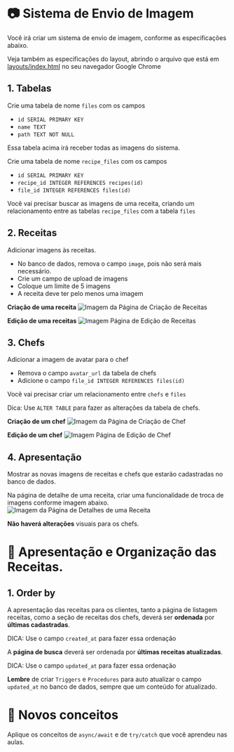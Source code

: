 # 📷 Sistema de Envio de Imagem

Você irá criar um sistema de envio de imagem, conforme as especificações abaixo.

Veja também as especificações do layout, abrindo o arquivo que está em [layouts/index.html](../layouts/index.html) no seu navegador Google Chrome

## 1. Tabelas

Crie uma tabela de nome `files` com os campos

- `id SERIAL PRIMARY KEY`
- `name TEXT`
- `path TEXT NOT NULL`

Essa tabela acima irá receber todas as imagens do sistema.

Crie uma tabela de nome `recipe_files` com os campos

- `id SERIAL PRIMARY KEY`
- `recipe_id INTEGER REFERENCES recipes(id)`
- `file_id INTEGER REFERENCES files(id)`

Você vai precisar buscar as imagens de uma receita, criando um 
relacionamento entre as tabelas `recipe_files` com a tabela `files`

## 2. Receitas

Adicionar imagens às receitas.

- No banco de dados, remova o campo `image`, pois não será mais necessário.
- Crie um campo de upload de imagens
- Coloque um limite de 5 imagens
- A receita deve ter pelo menos uma imagem

**Criação de uma receita**
![Imagem da Página de Criação de Receitas](../layouts/preview/desafio-06-receita-criação.png)

**Edição de uma receitas**
![Imagem Página de Edição de Receitas](../layouts/preview/desafio-06-receita-edição.png)

## 3. Chefs

Adicionar a imagem de avatar para o chef

- Remova o campo `avatar_url` da tabela de chefs
- Adicione o campo `file_id INTEGER REFERENCES files(id)`

Você vai precisar criar um relacionamento entre `chefs` e `files`

Dica: Use `ALTER TABLE` para fazer as alterações da tabela de chefs.

**Criação de um chef**
![Imagem da Página de Criação de Chef](../layouts/preview/desafio-06-chef-criação.png)

**Edição de um chef**
![Imagem Página de Edição de Chef](../layouts/preview/desafio-06-chef-edição.png)

## 4. Apresentação

Mostrar as novas imagens de receitas e chefs que estarão cadastradas no banco de dados.

Na página de detalhe de uma receita, criar uma funcionalidade de troca de imagens conforme imagem abaixo.
![Imagem da Página de Detalhes de uma Receita](../layouts/preview/desafio-06-receita-detalhe.png)

**Não haverá alterações** visuais para os chefs.

# 📝 Apresentação e Organização das Receitas.

## 1. Order by

A apresentação das receitas para os clientes, tanto a página de listagem receitas, como a seção de receitas dos chefs, deverá ser **ordenada** por **últimas cadastradas**.

DICA: Use o campo `created_at` para fazer essa ordenação

A **página de busca** deverá ser ordenada por **últimas receitas atualizadas**.

DICA: Use o campo `updated_at` para fazer essa ordenação

**Lembre** de criar `Triggers` e `Procedures` para auto atualizar o campo `updated_at` no banco de dados, sempre que um conteúdo for atualizado.

# 💈 Novos conceitos

Aplique os conceitos de `async/await` e de `try/catch` que você aprendeu nas aulas.